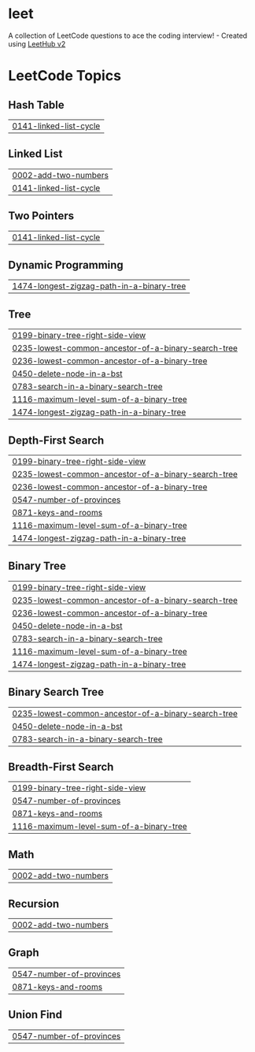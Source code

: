 # leet
A collection of LeetCode questions to ace the coding interview! - Created using [LeetHub v2](https://github.com/arunbhardwaj/LeetHub-2.0)

<!---LeetCode Topics Start-->
# LeetCode Topics
## Hash Table
|  |
| ------- |
| [0141-linked-list-cycle](https://github.com/pavank-v/leet/tree/master/0141-linked-list-cycle) |
## Linked List
|  |
| ------- |
| [0002-add-two-numbers](https://github.com/pavank-v/leet/tree/master/0002-add-two-numbers) |
| [0141-linked-list-cycle](https://github.com/pavank-v/leet/tree/master/0141-linked-list-cycle) |
## Two Pointers
|  |
| ------- |
| [0141-linked-list-cycle](https://github.com/pavank-v/leet/tree/master/0141-linked-list-cycle) |
## Dynamic Programming
|  |
| ------- |
| [1474-longest-zigzag-path-in-a-binary-tree](https://github.com/pavank-v/leet/tree/master/1474-longest-zigzag-path-in-a-binary-tree) |
## Tree
|  |
| ------- |
| [0199-binary-tree-right-side-view](https://github.com/pavank-v/leet/tree/master/0199-binary-tree-right-side-view) |
| [0235-lowest-common-ancestor-of-a-binary-search-tree](https://github.com/pavank-v/leet/tree/master/0235-lowest-common-ancestor-of-a-binary-search-tree) |
| [0236-lowest-common-ancestor-of-a-binary-tree](https://github.com/pavank-v/leet/tree/master/0236-lowest-common-ancestor-of-a-binary-tree) |
| [0450-delete-node-in-a-bst](https://github.com/pavank-v/leet/tree/master/0450-delete-node-in-a-bst) |
| [0783-search-in-a-binary-search-tree](https://github.com/pavank-v/leet/tree/master/0783-search-in-a-binary-search-tree) |
| [1116-maximum-level-sum-of-a-binary-tree](https://github.com/pavank-v/leet/tree/master/1116-maximum-level-sum-of-a-binary-tree) |
| [1474-longest-zigzag-path-in-a-binary-tree](https://github.com/pavank-v/leet/tree/master/1474-longest-zigzag-path-in-a-binary-tree) |
## Depth-First Search
|  |
| ------- |
| [0199-binary-tree-right-side-view](https://github.com/pavank-v/leet/tree/master/0199-binary-tree-right-side-view) |
| [0235-lowest-common-ancestor-of-a-binary-search-tree](https://github.com/pavank-v/leet/tree/master/0235-lowest-common-ancestor-of-a-binary-search-tree) |
| [0236-lowest-common-ancestor-of-a-binary-tree](https://github.com/pavank-v/leet/tree/master/0236-lowest-common-ancestor-of-a-binary-tree) |
| [0547-number-of-provinces](https://github.com/pavank-v/leet/tree/master/0547-number-of-provinces) |
| [0871-keys-and-rooms](https://github.com/pavank-v/leet/tree/master/0871-keys-and-rooms) |
| [1116-maximum-level-sum-of-a-binary-tree](https://github.com/pavank-v/leet/tree/master/1116-maximum-level-sum-of-a-binary-tree) |
| [1474-longest-zigzag-path-in-a-binary-tree](https://github.com/pavank-v/leet/tree/master/1474-longest-zigzag-path-in-a-binary-tree) |
## Binary Tree
|  |
| ------- |
| [0199-binary-tree-right-side-view](https://github.com/pavank-v/leet/tree/master/0199-binary-tree-right-side-view) |
| [0235-lowest-common-ancestor-of-a-binary-search-tree](https://github.com/pavank-v/leet/tree/master/0235-lowest-common-ancestor-of-a-binary-search-tree) |
| [0236-lowest-common-ancestor-of-a-binary-tree](https://github.com/pavank-v/leet/tree/master/0236-lowest-common-ancestor-of-a-binary-tree) |
| [0450-delete-node-in-a-bst](https://github.com/pavank-v/leet/tree/master/0450-delete-node-in-a-bst) |
| [0783-search-in-a-binary-search-tree](https://github.com/pavank-v/leet/tree/master/0783-search-in-a-binary-search-tree) |
| [1116-maximum-level-sum-of-a-binary-tree](https://github.com/pavank-v/leet/tree/master/1116-maximum-level-sum-of-a-binary-tree) |
| [1474-longest-zigzag-path-in-a-binary-tree](https://github.com/pavank-v/leet/tree/master/1474-longest-zigzag-path-in-a-binary-tree) |
## Binary Search Tree
|  |
| ------- |
| [0235-lowest-common-ancestor-of-a-binary-search-tree](https://github.com/pavank-v/leet/tree/master/0235-lowest-common-ancestor-of-a-binary-search-tree) |
| [0450-delete-node-in-a-bst](https://github.com/pavank-v/leet/tree/master/0450-delete-node-in-a-bst) |
| [0783-search-in-a-binary-search-tree](https://github.com/pavank-v/leet/tree/master/0783-search-in-a-binary-search-tree) |
## Breadth-First Search
|  |
| ------- |
| [0199-binary-tree-right-side-view](https://github.com/pavank-v/leet/tree/master/0199-binary-tree-right-side-view) |
| [0547-number-of-provinces](https://github.com/pavank-v/leet/tree/master/0547-number-of-provinces) |
| [0871-keys-and-rooms](https://github.com/pavank-v/leet/tree/master/0871-keys-and-rooms) |
| [1116-maximum-level-sum-of-a-binary-tree](https://github.com/pavank-v/leet/tree/master/1116-maximum-level-sum-of-a-binary-tree) |
## Math
|  |
| ------- |
| [0002-add-two-numbers](https://github.com/pavank-v/leet/tree/master/0002-add-two-numbers) |
## Recursion
|  |
| ------- |
| [0002-add-two-numbers](https://github.com/pavank-v/leet/tree/master/0002-add-two-numbers) |
## Graph
|  |
| ------- |
| [0547-number-of-provinces](https://github.com/pavank-v/leet/tree/master/0547-number-of-provinces) |
| [0871-keys-and-rooms](https://github.com/pavank-v/leet/tree/master/0871-keys-and-rooms) |
## Union Find
|  |
| ------- |
| [0547-number-of-provinces](https://github.com/pavank-v/leet/tree/master/0547-number-of-provinces) |
<!---LeetCode Topics End-->
